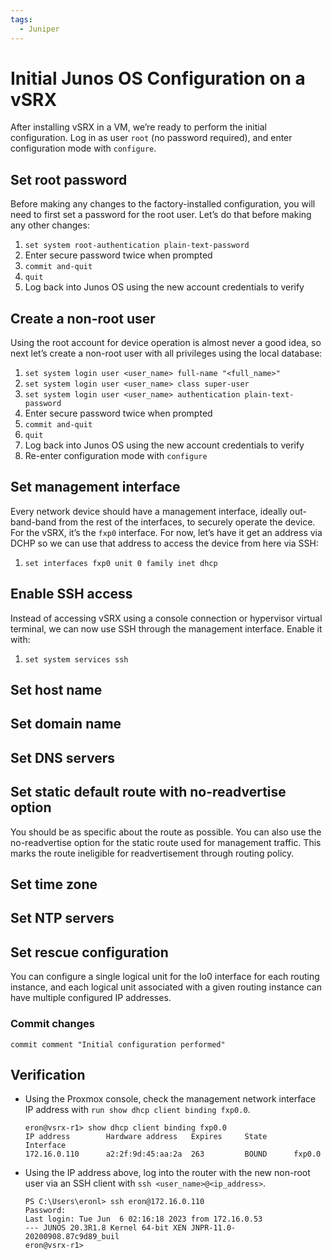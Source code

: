 ```yaml
---
tags:
  - Juniper
---
```


# Initial Junos OS Configuration on a vSRX

After installing vSRX in a VM, we’re ready to perform the initial configuration. Log in as user `root` (no password required), and enter configuration mode with `configure`.

## Set root password

Before making any changes to the factory-installed configuration, you will need to first set a password for the root user. Let’s do that before making any other changes:

1. `set system root-authentication plain-text-password`
2. Enter secure password twice when prompted
3. `commit and-quit`
4. `quit`
5. Log back into Junos OS using the new account credentials to verify

## Create a non-root user

Using the root account for device operation is almost never a good idea, so next let’s create a non-root user with all privileges using the local database:

1. `set system login user <user_name> full-name "<full_name>"`
2. `set system login user <user_name> class super-user`
3. `set system login user <user_name> authentication plain-text-password`
4. Enter secure password twice when prompted
5. `commit and-quit`
6. `quit`
7. Log back into Junos OS using the new account credentials to verify
8. Re-enter configuration mode with `configure`

## Set management interface

Every network device should have a management interface, ideally out-band-band from the rest of the interfaces, to securely operate the device. For the vSRX, it’s the `fxp0` interface. For now, let’s have it get an address via DCHP so we can use that address to access the device from here via SSH:

1. `set interfaces fxp0 unit 0 family inet dhcp`

## Enable SSH access

Instead of accessing vSRX using a console connection or hypervisor virtual terminal, we can now use SSH through the management interface. Enable it with:

1. `set system services ssh`

## Set host name

## Set domain name

## Set DNS servers

## Set static default route with no-readvertise option

You should be as specific about the route as possible. You can also use the no-readvertise option for the static route used for management traffic. This marks the route ineligible for readvertisement through routing policy.

## Set time zone

## Set NTP servers

## Set rescue configuration

You can configure a single logical unit for the lo0 interface for each routing instance, and each logical unit associated with a given routing instance can have multiple configured IP addresses.

### Commit changes

`commit comment "Initial configuration performed"`

## Verification

- Using the Proxmox console, check the management network interface IP address with `run show dhcp client binding fxp0.0`.
    
    ```
    eron@vsrx-r1> show dhcp client binding fxp0.0
    IP address        Hardware address   Expires     State      Interface
    172.16.0.110      a2:2f:9d:45:aa:2a  263         BOUND      fxp0.0
    ```
    
- Using the IP address above, log into the router with the new non-root user via an SSH client with `ssh <user_name>@<ip_address>`.
    
    ```
    PS C:\Users\eronl> ssh eron@172.16.0.110
    Password:
    Last login: Tue Jun  6 02:16:18 2023 from 172.16.0.53
    --- JUNOS 20.3R1.8 Kernel 64-bit XEN JNPR-11.0-20200908.87c9d89_buil
    eron@vsrx-r1>
    ```
